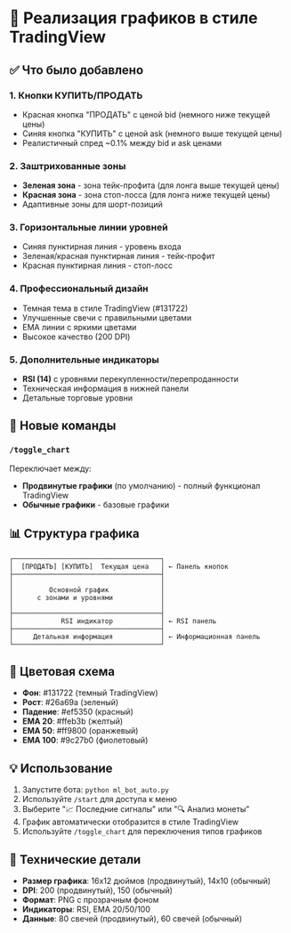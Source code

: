 # 🎯 Реализация графиков в стиле TradingView

## ✅ Что было добавлено

### 1. **Кнопки КУПИТЬ/ПРОДАТЬ**
- Красная кнопка "ПРОДАТЬ" с ценой bid (немного ниже текущей цены)
- Синяя кнопка "КУПИТЬ" с ценой ask (немного выше текущей цены)
- Реалистичный спред ~0.1% между bid и ask ценами

### 2. **Заштрихованные зоны**
- **Зеленая зона** - зона тейк-профита (для лонга выше текущей цены)
- **Красная зона** - зона стоп-лосса (для лонга ниже текущей цены)
- Адаптивные зоны для шорт-позиций

### 3. **Горизонтальные линии уровней**
- Синяя пунктирная линия - уровень входа
- Зеленая/красная пунктирная линия - тейк-профит
- Красная пунктирная линия - стоп-лосс

### 4. **Профессиональный дизайн**
- Темная тема в стиле TradingView (#131722)
- Улучшенные свечи с правильными цветами
- EMA линии с яркими цветами
- Высокое качество (200 DPI)

### 5. **Дополнительные индикаторы**
- **RSI (14)** с уровнями перекупленности/перепроданности
- Техническая информация в нижней панели
- Детальные торговые уровни

## 🚀 Новые команды

### `/toggle_chart`
Переключает между:
- **Продвинутые графики** (по умолчанию) - полный функционал TradingView
- **Обычные графики** - базовые графики

## 📊 Структура графика

```
┌─────────────────────────────────────┐
│  [ПРОДАТЬ] [КУПИТЬ]  Текущая цена   │ ← Панель кнопок
├─────────────────────────────────────┤
│                                     │
│         Основной график             │
│      с зонами и уровнями            │
│                                     │
├─────────────────────────────────────┤
│            RSI индикатор            │ ← RSI панель
├─────────────────────────────────────┤
│     Детальная информация            │ ← Информационная панель
└─────────────────────────────────────┘
```

## 🎨 Цветовая схема

- **Фон**: #131722 (темный TradingView)
- **Рост**: #26a69a (зеленый)
- **Падение**: #ef5350 (красный)
- **EMA 20**: #ffeb3b (желтый)
- **EMA 50**: #ff9800 (оранжевый)
- **EMA 100**: #9c27b0 (фиолетовый)

## 💡 Использование

1. Запустите бота: `python ml_bot_auto.py`
2. Используйте `/start` для доступа к меню
3. Выберите "📈 Последние сигналы" или "🔍 Анализ монеты"
4. График автоматически отобразится в стиле TradingView
5. Используйте `/toggle_chart` для переключения типов графиков

## 🔧 Технические детали

- **Размер графика**: 16x12 дюймов (продвинутый), 14x10 (обычный)
- **DPI**: 200 (продвинутый), 150 (обычный)
- **Формат**: PNG с прозрачным фоном
- **Индикаторы**: RSI, EMA 20/50/100
- **Данные**: 80 свечей (продвинутый), 60 свечей (обычный)




